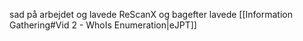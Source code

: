 sad på arbejdet og lavede ReScanX 
og bagefter lavede [[Information Gathering#Vid 2 - WhoIs Enumeration|eJPT]]
